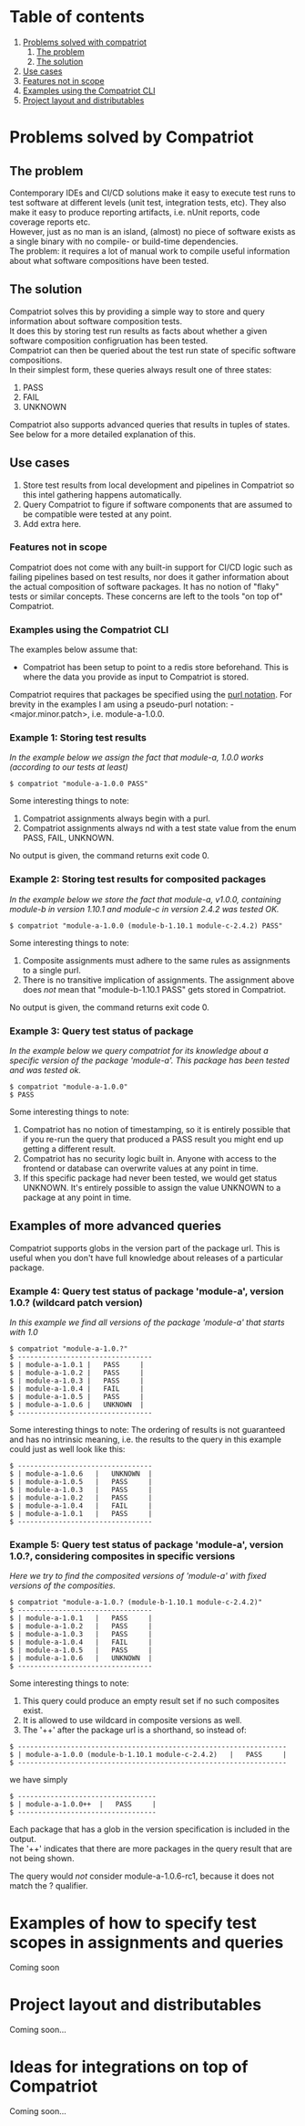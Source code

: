 # Table of contents
1. [Problems solved with compatriot](#problems-solved-by-compatriot)
   1. [The problem](#the-problem)
   2. [The solution](#the-solution)
2. [Use cases](#use-cases)
3. [Features not in scope](#features-not-in-scope)
4. [Examples using the Compatriot CLI](#examples-using-the-compatriot-cli)
5. [Project layout and distributables](#project-layout-and-distributables)

# Problems solved by Compatriot

## The problem
Contemporary IDEs and CI/CD solutions make it easy to execute test runs to test software at different levels (unit test, integration tests, etc). They also make it easy to produce reporting artifacts, i.e. nUnit reports, code coverage reports etc.  
However, just as no man is an island, (almost) no piece of software exists as a single binary with no compile- or build-time dependencies.  
The problem: it requires a lot of manual work to compile useful information about what software compositions have been tested.

## The solution
Compatriot solves this by providing a simple way to store and query information about software composition tests.  
It does this by storing test run results as facts about whether a given software composition configruation has been tested.  
Compatriot can then be queried about the test run state of specific software compositions.  
In their simplest form, these queries always result one of three states:

1. PASS
2. FAIL
3. UNKNOWN

Compatriot also supports advanced queries that results in tuples of states. See below for a more detailed explanation of this.

## Use cases ##
1. Store test results from local development and pipelines in Compatriot so this intel gathering happens automatically.
2. Query Compatriot to figure if software components that are assumed to be compatible were tested at any point.
3. Add extra here.

### Features not in scope
Compatriot does not come with any built-in support for CI/CD logic such as failing pipelines based on test results, nor does it gather information about the actual composition of software packages. It has no notion of "flaky" tests or similar concepts. These concerns are left to the tools "on top of" Compatriot.

### Examples using the Compatriot CLI
The examples below assume that:
- Compatriot has been setup to point to a redis store beforehand. This is where the data you provide as input to Compatriot is stored.
  
Compatriot requires that packages be specified using the [purl notation](https://github.com/package-url/purl-spec). For brevity in the examples I am using a pseudo-purl notation: <package-atom>-<major.minor.patch>, i.e. module-a-1.0.0.

### Example 1: Storing test results
*In the example below we assign the fact that module-a, 1.0.0 works (according to our tests at least)*

```
$ compatriot "module-a-1.0.0 PASS"
```
Some interesting things to note:

1. Compatriot assignments always begin with a purl. 
2. Compatriot assignments always nd with a test state value from the enum PASS, FAIL, UNKNOWN.

No output is given, the command returns exit code 0.

### Example 2: Storing test results for composited packages ###
*In the example below we store the fact that module-a, v1.0.0, containing module-b in version 1.10.1 and module-c in version 2.4.2 was tested OK.* 

 ```
$ compatriot "module-a-1.0.0 (module-b-1.10.1 module-c-2.4.2) PASS"
``` 
Some interesting things to note:

1. Composite assignments must adhere to the same rules as assignments to a single purl.
2. There is no transitive implication of assignments. The assignment above does *not* mean that "module-b-1.10.1 PASS" gets stored in Compatriot.

No output is given, the command returns exit code 0.

### Example 3: Query test status of package ###
*In the example below we query compatriot for its knowledge about a specific version of the package 'module-a'. This package has been tested and was tested ok.*

 ```
$ compatriot "module-a-1.0.0"
$ PASS
``` 
Some interesting things to note:

1. Compatriot has no notion of timestamping, so it is entirely possible that if you re-run the query that produced a PASS result you might end up getting a different result.
2. Compatriot has no security logic built in. Anyone with access to the frontend or database can overwrite values at any point in time.
3. If this specific package had never been tested, we would get status UNKNOWN. It's entirely possible to assign the value UNKNOWN to a package at any point in time.

## Examples of more advanced queries ##
Compatriot supports globs in the version part of the package url. This is useful when you don't have full knowledge about releases of a particular package.

### Example 4: Query test status of package 'module-a', version 1.0.? (wildcard patch version) ###
*In this example we find all versions of the package 'module-a' that starts with 1.0*

 ```
$ compatriot "module-a-1.0.?"
$ ---------------------------------
$ | module-a-1.0.1 |   PASS     |
$ | module-a-1.0.2 |   PASS     |
$ | module-a-1.0.3 |   PASS     |
$ | module-a-1.0.4 |   FAIL     |
$ | module-a-1.0.5 |   PASS     |
$ | module-a-1.0.6 |   UNKNOWN  |
$ ---------------------------------
 ```

Some interesting things to note:
The ordering of results is not guaranteed and has no intrinsic meaning, i.e. the results to the query in this example could just as well look like this:

 ```
$ ---------------------------------
$ | module-a-1.0.6   |   UNKNOWN  |
$ | module-a-1.0.5   |   PASS     |
$ | module-a-1.0.3   |   PASS     |
$ | module-a-1.0.2   |   PASS     |
$ | module-a-1.0.4   |   FAIL     |
$ | module-a-1.0.1   |   PASS     |
$ ---------------------------------
 ```

### Example 5: Query test status of package 'module-a', version 1.0.?, considering composites in specific versions ###
*Here we try to find the composited versions of 'module-a' with fixed versions of the composities.*

 ```
$ compatriot "module-a-1.0.? (module-b-1.10.1 module-c-2.4.2)"
$ ---------------------------------
$ | module-a-1.0.1   |   PASS     |
$ | module-a-1.0.2   |   PASS     |
$ | module-a-1.0.3   |   PASS     |
$ | module-a-1.0.4   |   FAIL     |
$ | module-a-1.0.5   |   PASS     |
$ | module-a-1.0.6   |   UNKNOWN  |
$ ---------------------------------
 ```

 Some interesting things to note:
1. This query could produce an empty result set if no such composites exist.
2. It is allowed to use wildcard in composite versions as well.
3. The '++' after the package url is a shorthand, so instead of:

 ``` 
$ ------------------------------------------------------------------
$ | module-a-1.0.0 (module-b-1.10.1 module-c-2.4.2)   |   PASS     |
$ ------------------------------------------------------------------
 ```

we have simply

``` 
$ ----------------------------------
$ | module-a-1.0.0++  |   PASS     |
$ ----------------------------------
```

Each package that has a glob in the version specification is included in the output.  
The '++' indicates that there are more packages in the query result that are not being shown.

The query would *not* consider module-a-1.0.6-rc1, because it does not match the ? qualifier.


# Examples of how to specify test scopes in assignments and queries
Coming soon

# Project layout and distributables
Coming soon...

# Ideas for integrations on top of Compatriot
Coming soon...

